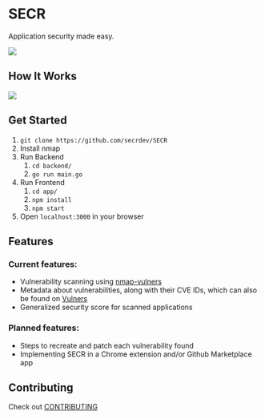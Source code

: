 # SECR

Application security made easy.

<div align="left">
    <a href="https://discord.com/invite/g7XEQgF5BH">
		<img src="https://img.shields.io/discord/884452044566577182?color=738ADB&label=discord&style=flat-square" />
	</a>
</div>

## How It Works

![](demo.gif)

## Get Started

1. `git clone https://github.com/secrdev/SECR`
2. Install nmap
3. Run Backend
   1. `cd backend/`
   2. `go run main.go`
4. Run Frontend
   1. `cd app/`
   2. `npm install`
   3. `npm start`
5. Open `localhost:3000` in your browser 

## Features

### Current features:

- Vulnerability scanning using [nmap-vulners](https://github.com/vulnersCom/nmap-vulners) 
- Metadata about vulnerabilities, along with their CVE IDs, which can also be found on [Vulners](https://vulners.com/)
- Generalized security score for scanned applications 

### Planned features:

- Steps to recreate and patch each vulnerability found
- Implementing SECR in a Chrome extension and/or Github Marketplace app

## Contributing

Check out [CONTRIBUTING](CONTRIBUTING.md)